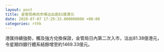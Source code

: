 ```yaml
---
layout: post
title: 金管局再向市場沽出逾81億港元
date: 2020-07-07 17:29:33.000000000 +08:00
categories: rthk
---
```


港匯持續強勢，觸及強方兌換保證，金管局日內第二次入市，沽出81.38億港元，令星期四銀行體系結餘增至約1469.33億元。
